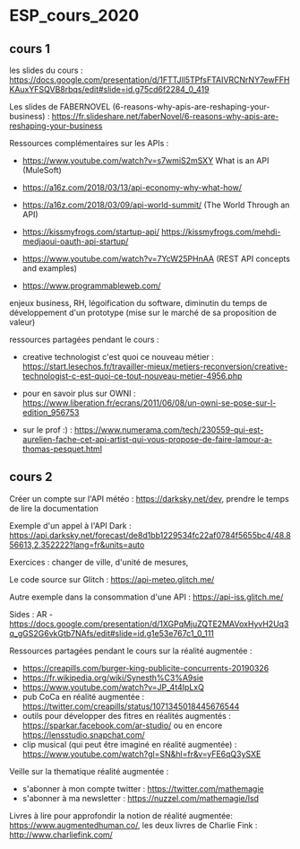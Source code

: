 # ESP_cours_2020

## cours 1

les slides du cours : https://docs.google.com/presentation/d/1FTTJll5TPfsFTAIVRCNrNY7ewFFHKAuxYFSQVB8rbqs/edit#slide=id.g75cd6f2284_0_419

Les slides de FABERNOVEL (6-reasons-why-apis-are-reshaping-your-business) : https://fr.slideshare.net/faberNovel/6-reasons-why-apis-are-reshaping-your-business

Ressources complémentaires sur les APIs : 

- https://www.youtube.com/watch?v=s7wmiS2mSXY What is an API (MuleSoft)
- https://a16z.com/2018/03/13/api-economy-why-what-how/
- https://a16z.com/2018/03/09/api-world-summit/ (The World Through an API)
- https://kissmyfrogs.com/startup-api/
https://kissmyfrogs.com/mehdi-medjaoui-oauth-api-startup/

- https://www.youtube.com/watch?v=7YcW25PHnAA (REST API concepts and examples)

- https://www.programmableweb.com/

enjeux business, RH, légoification du software, diminutin du temps de développement d'un prototype (mise sur le marché de sa proposition de valeur) 

ressources partagées pendant le cours : 

- creative technologist c'est quoi ce nouveau métier : https://start.lesechos.fr/travailler-mieux/metiers-reconversion/creative-technologist-c-est-quoi-ce-tout-nouveau-metier-4956.php

- pour en savoir plus sur OWNI : https://www.liberation.fr/ecrans/2011/06/08/un-owni-se-pose-sur-l-edition_956753 

- sur le prof :)  : https://www.numerama.com/tech/230559-qui-est-aurelien-fache-cet-api-artist-qui-vous-propose-de-faire-lamour-a-thomas-pesquet.html 


## cours 2

Créer un compte sur l'API météo : https://darksky.net/dev, prendre le temps de lire la documentation

Exemple d'un appel à l'API Dark : https://api.darksky.net/forecast/de8d1bb1229534fc22af0784f5655bc4/48.856613,2.352222?lang=fr&units=auto

Exercices : changer de ville, d'unité de mesures,

Le code source sur Glitch : https://api-meteo.glitch.me/

Autre exemple dans la consommation d'une API : https://api-iss.glitch.me/ 

Sides : AR - https://docs.google.com/presentation/d/1XGPqMjuZQTE2MAVoxHyvH2Uq3q_gGS2G6vkGtb7NAfs/edit#slide=id.g1e53e767c1_0_111

Ressources partagées pendant le cours sur la réalité augmentée : 

- https://creapills.com/burger-king-publicite-concurrents-20190326 
- https://fr.wikipedia.org/wiki/Synesth%C3%A9sie
- https://www.youtube.com/watch?v=JP_4t4IpLxQ
- pub CoCa en réalité augmentée : https://twitter.com/creapills/status/1071345018445676544
- outils pour développer des fitres en réalités augmentés : https://sparkar.facebook.com/ar-studio/ ou en encore https://lensstudio.snapchat.com/ 
- clip musical (qui peut être imaginé en réalité augmentée) : https://www.youtube.com/watch?gl=SN&hl=fr&v=yFE6qQ3ySXE 

Veille sur la thematique réalité augmentée : 

- s'abonner à mon compte twitter : https://twitter.com/mathemagie
- s'abonner à ma newsletter : https://nuzzel.com/mathemagie/lsd

Livres à lire pour approfondir la notion de réalité augmentée: https://www.augmentedhuman.co/, les deux livres de Charlie Fink : http://www.charliefink.com/ 





